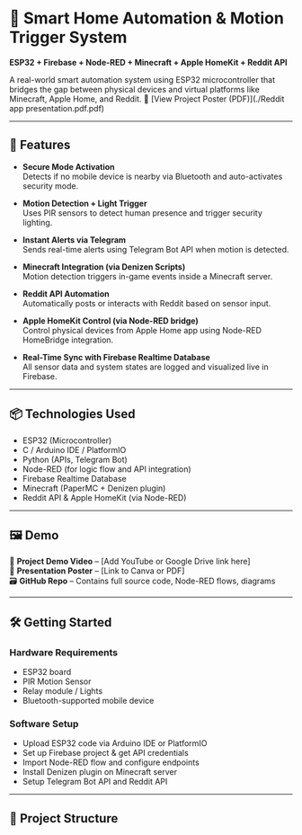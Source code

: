 # 🔌 Smart Home Automation & Motion Trigger System  
**ESP32 + Firebase + Node-RED + Minecraft + Apple HomeKit + Reddit API**

A real-world smart automation system using ESP32 microcontroller that bridges the gap between physical devices and virtual platforms like Minecraft, Apple Home, and Reddit.
📄 [View Project Poster (PDF)](./Reddit app presentation.pdf.pdf)

---

## 🚀 Features

- **Secure Mode Activation**  
  Detects if no mobile device is nearby via Bluetooth and auto-activates security mode.

- **Motion Detection + Light Trigger**  
  Uses PIR sensors to detect human presence and trigger security lighting.

- **Instant Alerts via Telegram**  
  Sends real-time alerts using Telegram Bot API when motion is detected.

- **Minecraft Integration (via Denizen Scripts)**  
  Motion detection triggers in-game events inside a Minecraft server.

- **Reddit API Automation**  
  Automatically posts or interacts with Reddit based on sensor input.

- **Apple HomeKit Control (via Node-RED bridge)**  
  Control physical devices from Apple Home app using Node-RED HomeBridge integration.

- **Real-Time Sync with Firebase Realtime Database**  
  All sensor data and system states are logged and visualized live in Firebase.

---

## 📦 Technologies Used

- ESP32 (Microcontroller)
- C / Arduino IDE / PlatformIO
- Python (APIs, Telegram Bot)
- Node-RED (for logic flow and API integration)
- Firebase Realtime Database
- Minecraft (PaperMC + Denizen plugin)
- Reddit API & Apple HomeKit (via Node-RED)

---

## 🖼️ Demo

🎥 **Project Demo Video** – [Add YouTube or Google Drive link here]  
🧾 **Presentation Poster** – [Link to Canva or PDF]  
🗃️ **GitHub Repo** – Contains full source code, Node-RED flows, diagrams

---

## 🛠️ Getting Started

### Hardware Requirements
- ESP32 board
- PIR Motion Sensor
- Relay module / Lights
- Bluetooth-supported mobile device

### Software Setup
- Upload ESP32 code via Arduino IDE or PlatformIO
- Set up Firebase project & get API credentials
- Import Node-RED flow and configure endpoints
- Install Denizen plugin on Minecraft server
- Setup Telegram Bot API and Reddit API

---

## 📁 Project Structure

